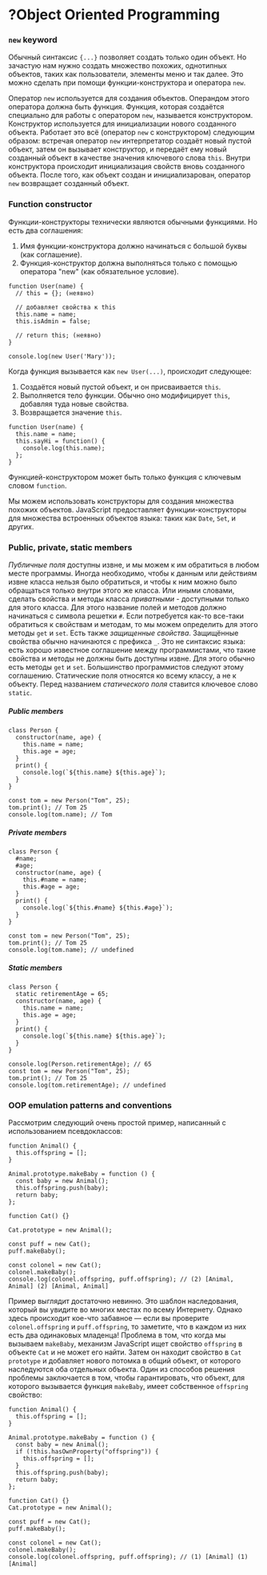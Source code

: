 # ?Object Oriented Programming

### `new` keyword

Обычный синтаксис `{...}` позволяет создать только один объект. Но зачастую нам нужно создать множество похожих, однотипных объектов, таких как пользователи, элементы меню и так далее. Это можно сделать при помощи функции-конструктора и оператора `new`.

Оператор `new` используется для создания объектов. Операндом этого оператора должна быть функция. Функция, которая создаётся специально для работы с оператором `new`, называется конструктором. Конструктор используется для инициализации нового созданного объекта. Работает это всё (оператор `new` с конструктором) следующим образом: встречая оператор `new` интерпретатор создаёт новый пустой объект, затем он вызывает конструктор, и передаёт ему новый созданный объект в качестве значения ключевого слова `this`. Внутри конструктора происходит инициализация свойств вновь созданного объекта. После того, как объект создан и инициализарован, оператор `new` возвращает созданный объект.

### Function constructor

Функции-конструкторы технически являются обычными функциями. Но есть два соглашения:
1. Имя функции-конструктора должно начинаться с большой буквы (как соглашение).
2. Функция-конструктор должна выполняться только с помощью оператора "new" (как обязательное условие).

~~~
function User(name) {
  // this = {}; (неявно)

  // добавляет свойства к this
  this.name = name;
  this.isAdmin = false;

  // return this; (неявно)
}

console.log(new User('Mary'));
~~~

Когда функция вызывается как `new User(...)`, происходит следующее:
1. Создаётся новый пустой объект, и он присваивается `this`.
2. Выполняется тело функции. Обычно оно модифицирует `this`, добавляя туда новые свойства.
3. Возвращается значение `this`.

~~~
function User(name) {
  this.name = name;
  this.sayHi = function() {
    console.log(this.name);
  };
}
~~~

Функцией-конструктором может быть только функция с ключевым словом `function`.

Мы можем использовать конструкторы для создания множества похожих объектов.
JavaScript предоставляет функции-конструкторы для множества встроенных объектов языка: таких как `Date`, `Set`, и других.

### Public, private, static members

_Публичные поля_ доступны извне, и мы можем к им обратиться в любом месте программы. Иногда необходимо, чтобы к данным или действиям извне класса нельзя было обратиться, и чтобы к ним можно было обращаться только внутри этого же класса. Или иными словами, сделать свойства и методы класса _приватными_ - доступными только для этого класса. Для этого название полей и методов должно начинаться с символа решетки `#`. Если потребуется как-то все-таки обратиться к свойствам и методам, то мы можем определить для этого методы `get` и `set`. Есть также _защищенные свойства_. Защищённые свойства обычно начинаются с префикса `_`. Это не синтаксис языка: есть хорошо известное соглашение между программистами, что такие свойства и методы не должны быть доступны извне. Для этого обычно есть методы `get` и `set`. Большинство программистов следуют этому соглашению. Статические поля относятся ко всему классу, а не к объекту. Перед названием _статического поля_ ставится ключевое слово `static`.

##### Public members

~~~
class Person {
  constructor(name, age) {
    this.name = name;
    this.age = age;
  }
  print() {
    console.log(`${this.name} ${this.age}`);
  }
}

const tom = new Person("Tom", 25);
tom.print(); // Tom 25
console.log(tom.name); // Tom
~~~

##### Private members

~~~
class Person {
  #name;
  #age;
  constructor(name, age) {
    this.#name = name;
    this.#age = age;
  }
  print() {
    console.log(`${this.#name} ${this.#age}`);
  }
}

const tom = new Person("Tom", 25);
tom.print(); // Tom 25
console.log(tom.name); // undefined
~~~


##### Static members

~~~
class Person {
  static retirementAge = 65;
  constructor(name, age) {
    this.name = name;
    this.age = age;
  }
  print() {
    console.log(`${this.name} ${this.age}`);
  }
}

console.log(Person.retirementAge); // 65
const tom = new Person("Tom", 25);
tom.print(); // Tom 25
console.log(tom.retirementAge); // undefined
~~~

### OOP emulation patterns and conventions

Рассмотрим следующий очень простой пример, написанный с использованием псевдоклассов:

~~~
function Animal() {
  this.offspring = [];
}

Animal.prototype.makeBaby = function () {
  const baby = new Animal();
  this.offspring.push(baby);
  return baby;
};

function Cat() {}

Cat.prototype = new Animal();

const puff = new Cat();
puff.makeBaby();

const colonel = new Cat();
colonel.makeBaby();
console.log(colonel.offspring, puff.offspring); // (2) [Animal, Animal] (2) [Animal, Animal]
~~~

Пример выглядит достаточно невинно. Это шаблон наследования, который вы увидите во многих местах по всему Интернету. Однако здесь происходит кое-что забавное — если вы проверите `colonel.offspring` и `puff.offspring`, то заметите, что в каждом из них есть два одинаковых младенца! Проблема в том, что когда мы вызываем `makeBaby`, механизм JavaScript ищет свойство `offspring` в объекте `Cat` и не может его найти. Затем он находит свойство в `Cat prototype` и добавляет нового потомка в общий объект, от которого наследуются оба отдельных объекта. Один из способов решения проблемы заключается в том, чтобы гарантировать, что объект, для которого вызывается функция `makeBaby`, имеет собственное `offspring` свойство:

~~~
function Animal() {
  this.offspring = [];
}

Animal.prototype.makeBaby = function () {
  const baby = new Animal();
  if (!this.hasOwnProperty("offspring")) {
    this.offspring = [];
  }
  this.offspring.push(baby);
  return baby;
};

function Cat() {}
Cat.prototype = new Animal();

const puff = new Cat();
puff.makeBaby();

const colonel = new Cat();
colonel.makeBaby();
console.log(colonel.offspring, puff.offspring); // (1) [Animal] (1) [Animal]
~~~
